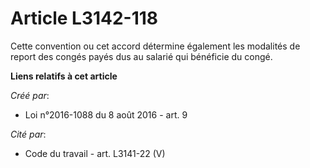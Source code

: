 # Article L3142-118

Cette convention ou cet accord détermine également les modalités de report des congés payés dus au salarié qui bénéficie du
congé.

**Liens relatifs à cet article**

_Créé par_:

  - Loi n°2016-1088 du 8 août 2016 - art. 9

_Cité par_:

  - Code du travail - art. L3141-22 (V)
